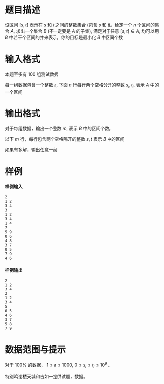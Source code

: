 
# 题目描述

设区间 $[s, t]$ 表示在 $s$ 和 $t$ 之间的整数集合 (包含 $s$ 和 $t$)。给定一个 $n$ 个区间的集合 $A$, 求出一个集合 $B$ (不一定要是 $A$ 的子集), 满足对于任意 $[s, t]\in A$, 均可以用 $B$ 中若干个区间的并来表示，你的目标是最小化 $B$ 中区间个数


# 输入格式

本题至多有 $100$ 组测试数据

每一组数据包含一个整数 $n$, 下面 $n$ 行每行两个空格分开的整数 $s_i, t_i$, 表示 $A$ 中的一个区间


# 输出格式

对于每组数据，输出一个整数 $m$, 表示 $B$ 中的区间个数。

以下 $m$ 行，每行包含两个空格隔开的整数 $s,t$ 表示 $B$ 中的区间 

如果有多解，输出任意一组

# 样例

#### 样例输入
````plain
2
1 2
3 4
3
1 2
3 4
1 4
7
5 9
0 6
4 8
3 7
0 5
7 9
4 6
````
#### 样例输出
````plain
2
1 2
3 4
2
1 2
3 4
5
0 5
4 6
3 7
5 8
7 9
````

# 数据范围与提示

对于 $100\%$ 的数据， $1 \leq n \leq 1000$, $0 \leq s_i \leq t_i \leq 10^9$ 。

特别鸣谢楼天城和吉如一提供试题，数据。

